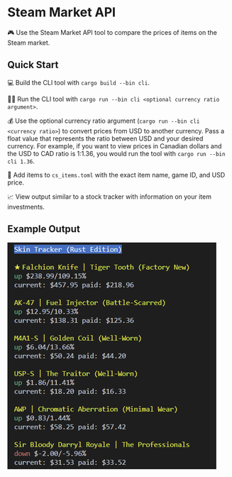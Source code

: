 # Steam Market API

🎮 Use the Steam Market API tool to compare the prices of items on the Steam market.

## Quick Start

💻 Build the CLI tool with `cargo build --bin cli`.

🏃‍♂️ Run the CLI tool with `cargo run --bin cli <optional currency ratio argument>`.

💰 Use the optional currency ratio argument (`cargo run --bin cli <currency ratio>`) to convert prices from USD to another currency. Pass a float value that represents the ratio between USD and your desired currency. For example, if you want to view prices in Canadian dollars and the USD to CAD ratio is 1:1.36, you would run the tool with `cargo run --bin cli 1.36`.

📝 Add items to `cs_items.toml` with the exact item name, game ID, and USD price.

📈 View output similar to a stock tracker with information on your item investments.

## Example Output

![CLI output](./output.png)
